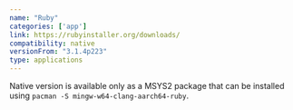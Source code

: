 ```yaml
---
name: "Ruby"
categories: ['app']
link: https://rubyinstaller.org/downloads/
compatibility: native
versionFrom: "3.1.4p223"
type: applications
---
```


Native version is available only as a MSYS2 package that can be installed using  `pacman -S mingw-w64-clang-aarch64-ruby`.

